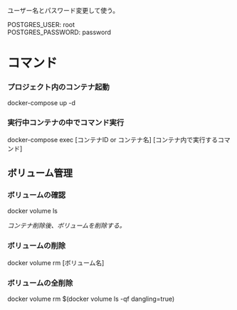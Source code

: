 ユーザー名とパスワード変更して使う。  
  
POSTGRES_USER: root  
POSTGRES_PASSWORD: password  
  
# コマンド

### プロジェクト内のコンテナ起動  
docker-compose up -d  

### 実行中コンテナの中でコマンド実行  
docker-compose exec [コンテナID or コンテナ名] [コンテナ内で実行するコマンド]  

## ボリューム管理

### ボリュームの確認  
docker volume ls    

*コンテナ削除後、ボリュームを削除する。*  

### ボリュームの削除  
docker volume rm [ボリューム名]

### ボリュームの全削除  
docker volume rm $(docker volume ls -qf dangling=true)

